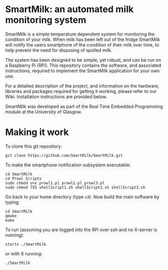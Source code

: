 # SmartMilk: an automated milk monitoring system
 
SmartMilk is a simple temperature dependent system for monitoring the condition of your milk. When milk has been left out of the fridge SmartMilk will notify the users smartphone of the condition of their milk over time, to help prevent the need for disposing of spoiled milk. 

The system has been designed to be simple, yet robust, and can be run on a Raspberry Pi (RPi). 
This repository contains the software, and associated instructions, required to implement the SmartMilk application for your own use. 

For a detailed description of the project, and information on the hardware, libraries and packages required for getting it working, please refer to our Wiki. Installation instructions are provided below.

SmartMilk was developed as part of the Real Time Embedded Programming module at the University of Glasgow.

# Making it work
To clone this git repository: 
```
git clone https://github.com/SmartMilk/SmartMilk.git
```

To make the smartphone notification subsystem executable:
```
cd SmartMilk
cd Prowl_Scripts
sudo chmod u+x prowl1.pl prowl2.pl prowl3.pl
sudo chmod 755 shellScript1.sh shellScript2.sh shellScript3.sh
```

Go back to your home directory (type `cd`). Now build the main software by typing:
```
cd SmartMilk
qmake
make
```

To run (assuming you are logged into the RPi over ssh and no X-server is running):
```
startx ./SmartMilk
```

or with X running:
```
./SmartMilk
```

